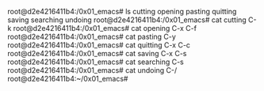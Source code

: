 root@d2e4216411b4:/0x01_emacs# ls cutting opening pasting quitting saving searching undoing root@d2e4216411b4:/0x01_emacs# cat cutting C-k root@d2e4216411b4:/0x01_emacs# cat opening C-x C-f root@d2e4216411b4:/0x01_emacs# cat pasting C-y root@d2e4216411b4:/0x01_emacs# cat quitting C-x C-c root@d2e4216411b4:/0x01_emacs# cat saving C-x C-s root@d2e4216411b4:/0x01_emacs# cat searching C-s root@d2e4216411b4:/0x01_emacs# cat undoing C-/ root@d2e4216411b4:~/0x01_emacs#
